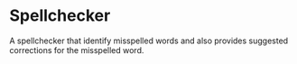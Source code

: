 # Spellchecker

A spellchecker that identify misspelled words and also provides suggested corrections for the misspelled word. 
